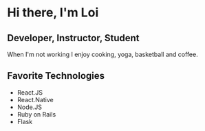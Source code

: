 # Hi there, I'm Loi

## Developer, Instructor, Student
When I'm not working I enjoy cooking, yoga, basketball and coffee.

## Favorite Technologies
- React.JS
- React.Native
- Node.JS
- Ruby on Rails
- Flask
